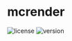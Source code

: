 # mcrender

![license](https://img.shields.io/badge/License-Apache_2.0-blue.svg)
![version](https://img.shields.io/badge/Version-0.1.0-red.svg)
